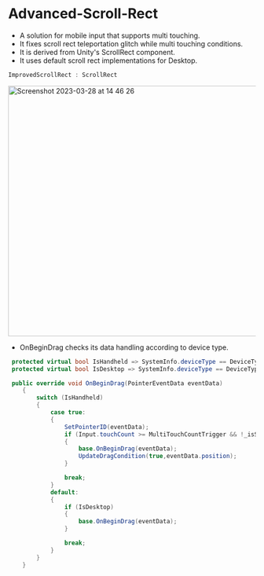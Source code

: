 # Advanced-Scroll-Rect
- A solution for mobile input that supports multi touching.
- It fixes scroll rect teleportation glitch while multi touching conditions. 
- It is derived from Unity's ScrollRect component.
- It uses default scroll rect implementations for Desktop.
```c#
ImprovedScrollRect : ScrollRect
```
<img width="510" alt="Screenshot 2023-03-28 at 14 46 26" src="https://user-images.githubusercontent.com/43708297/228226128-261f475c-b294-4fb1-9b60-1d76bf0418d0.png">

- OnBeginDrag checks its data handling according to device type.

```c#
 protected virtual bool IsHandheld => SystemInfo.deviceType == DeviceType.Handheld;
 protected virtual bool IsDesktop => SystemInfo.deviceType == DeviceType.Desktop;

 public override void OnBeginDrag(PointerEventData eventData)
    {
        switch (IsHandheld)
        {
            case true:
            {
                SetPointerID(eventData);
                if (Input.touchCount >= MultiTouchCountTrigger && !_isScrolling)
                {
                    base.OnBeginDrag(eventData);
                    UpdateDragCondition(true,eventData.position);
                }

                break;
            }
            default:
            {
                if (IsDesktop)
                {
                    base.OnBeginDrag(eventData);
                }

                break;
            }
        }
    }
 ```
